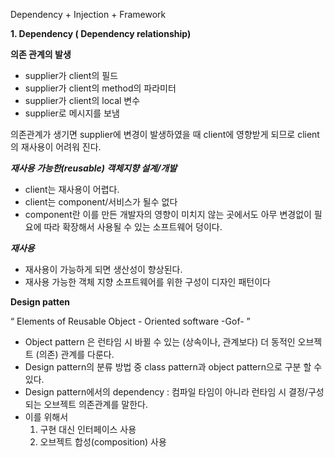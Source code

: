 Dependency + Injection + Framework

**1. Dependency ( Dependency relationship)**

**의존 관계의 발생**
- supplier가 client의 필드
- supplier가 client의 method의 파라미터
- supplier가 client의 local 변수
- supplier로 메시지를 보냄

 의존관계가 생기면 supplier에 변경이 발생하였을 때 client에 영향받게 되므로 client의 재사용이 어려워 진다.

***재사용 가능한(reusable) 객체지향 설계/개발***
- client는 재사용이 어렵다.
- client는 component/서비스가 될수 없다
- component란 이를 만든 개발자의 영향이 미치지 않는 곳에서도 아무 변경없이 필요에 따라 확장해서 사용될 수 있는 소프트웨어 덩이다.

***재사용***
- 재사용이 가능하게 되면 생산성이 향상된다.
- 재사용 가능한 객체 지향 소프트웨어를 위한 구성이 디자인 패턴이다

**Design patten**

“ Elements of Reusable Object - Oriented software -Gof- ”

- Object pattern 은 런타임 시 바뀔 수 있는 (상속이나, 관계보다) 더 동적인 오브젝트  (의존) 관계를 다룬다.
- Design pattern의 분류 방법 중 class pattern과 object pattern으로 구분 할 수 있다.
- Design pattern에서의  dependency : 컴파일 타임이 아니라 런타임 시 결정/구성되는 오브젝트 의존관계를 말한다.
- 이를 위해서
	1. 구현 대신 인터페이스 사용
	2. 오브젝트 합성(composition) 사용

